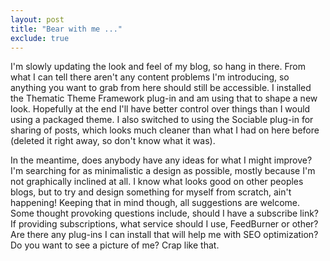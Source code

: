 ```yaml
---
layout: post
title: "Bear with me ..."
exclude: true
---
```


I'm slowly updating the look and feel of my blog, so hang in there. From what I can tell there aren't any content problems I'm introducing, so anything you want to grab from here should still be accessible. I installed the Thematic Theme Framework plug-in and am using that to shape a new look. Hopefully at the end I'll have better control over things than I would using a packaged theme. I also switched to using the Sociable plug-in for sharing of posts, which looks much cleaner than what I had on here before (deleted it right away, so don't know what it was).

In the meantime, does anybody have any ideas for what I might improve? I'm searching for as minimalistic a design as possible, mostly because I'm not graphically inclined at all. I know what looks good on other peoples blogs, but to try and design something for myself from scratch, ain't happening! Keeping that in mind though, all suggestions are welcome. Some thought provoking questions include, should I have a subscribe link? If providing subscriptions, what service should I use, FeedBurner or other? Are there any plug-ins I can install that will help me with SEO optimization? Do you want to see a picture of me? Crap like that.